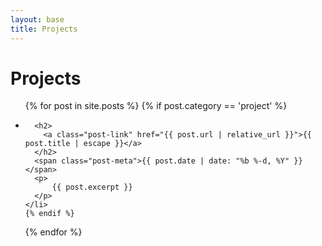 ```yaml
---
layout: base
title: Projects
---
```

<h1>Projects</h1>

<ul class="post-list">
  {% for post in site.posts %}
    {% if post.category == 'project' %}
    <li>

      <h2>
        <a class="post-link" href="{{ post.url | relative_url }}">{{ post.title | escape }}</a>
      </h2>
      <span class="post-meta">{{ post.date | date: "%b %-d, %Y" }}</span>
      <p>
          {{ post.excerpt }}
      </p>
    </li>
    {% endif %}
  {% endfor %}
</ul>